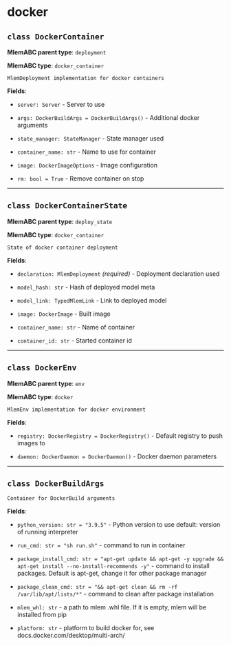 # docker

## `class DockerContainer`

**MlemABC parent type**: `deployment`

**MlemABC type**: `docker_container`

    MlemDeployment implementation for docker containers

**Fields**:

- `server: Server` - Server to use

- `args: DockerBuildArgs = DockerBuildArgs()` - Additional docker arguments

- `state_manager: StateManager` - State manager used

- `container_name: str` - Name to use for container

- `image: DockerImageOptions` - Image configuration

- `rm: bool = True` - Remove container on stop

---

## `class DockerContainerState`

**MlemABC parent type**: `deploy_state`

**MlemABC type**: `docker_container`

    State of docker container deployment

**Fields**:

- `declaration: MlemDeployment` _(required)_ - Deployment declaration used

- `model_hash: str` - Hash of deployed model meta

- `model_link: TypedMlemLink` - Link to deployed model

- `image: DockerImage` - Built image

- `container_name: str` - Name of container

- `container_id: str` - Started container id

---

## `class DockerEnv`

**MlemABC parent type**: `env`

**MlemABC type**: `docker`

    MlemEnv implementation for docker environment

**Fields**:

- `registry: DockerRegistry = DockerRegistry()` - Default registry to push
  images to

- `daemon: DockerDaemon = DockerDaemon()` - Docker daemon parameters

---

## `class DockerBuildArgs`

    Container for DockerBuild arguments

**Fields**:

- `python_version: str = "3.9.5"` - Python version to use default: version of
  running interpreter

- `run_cmd: str = "sh run.sh"` - command to run in container

- `package_install_cmd: str = "apt-get update && apt-get -y upgrade && apt-get install --no-install-recommends -y"` -
  command to install packages. Default is apt-get, change it for other package
  manager

- `package_clean_cmd: str = "&& apt-get clean && rm -rf /var/lib/apt/lists/*"` -
  command to clean after package installation

- `mlem_whl: str` - a path to mlem .whl file. If it is empty, mlem will be
  installed from pip

- `platform: str` - platform to build docker for, see
  docs.docker.com/desktop/multi-arch/
